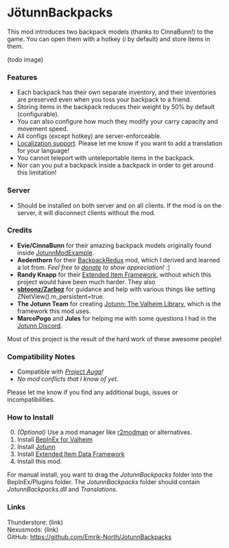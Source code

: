 # JötunnBackpacks

This mod introduces two backpack models (thanks to CinnaBunn!) to the game. You can open them with a hotkey (_i_ by default) and store items in them.

(todo image)

### Features
* Each backpack has their own separate inventory, and their inventories are preserved even when you toss your backpack to a friend.
* Storing items in the backpack reduces their weight by 50% by default (configurable).
* You can also configure how much they modify your carry capacity and movement speed.
* All configs (except hotkey) are server-enforceable.
* [Localization support](https://valheim-modding.github.io/Jotunn/tutorials/localization.html#example-json-file). Please let me know if you want to add a translation for your language!
* You cannot teleport with unteleportable items in the backpack.
* Nor can you put a backpack inside a backpack in order to get around this limitation!

### Server
* Should be installed on both server and on all clients. If the mod is on the server, it will disconnect clients without the mod.

### Credits
 * **Evie/CinnaBunn** for their amazing backpack models originally found inside [JotunnModExample](https://github.com/Valheim-Modding/JotunnModExample/tree/master/JotunnModExample/AssetsEmbedded).
 * **Aedenthorn** for their [BackpackRedux](https://www.nexusmods.com/valheim/mods/1333) mod, which I derived and learned a lot from. _Feel free to [donate](https://www.nexusmods.com/valheim/users/18901754) to show appreciation!_ :)
 * **Randy Knapp** for their [Extended Item Framework](https://github.com/RandyKnapp/ValheimMods/tree/main/ExtendedItemDataFramework), without which this project would have been much harder. They also 
 * **[sbtoonz/Zarboz](https://github.com/VMP-Valheim/Back_packs)** for guidance and help with various things like setting ZNetView().m_persistent=true.
 * **The Jotunn Team** for creating [Jotunn: The Valheim Library](https://valheim-modding.github.io/Jotunn/index.html), which is the framework this mod uses.
 * **MarcoPogo** and **Jules** for helping me with some questions I had in the [Jotunn Discord](https://discord.gg/DdUt6g7gyA).

Most of this project is the result of the hard work of these awesome people!

### Compatibility Notes
 * Compatible with _[Project Auga](https://projectauga.com/)!_
 * _No mod conflicts that I know of yet._

Please let me know if you find any additional bugs, issues or incompatibilities.

### How to Install
0. _(Optional)_ Use a mod manager like [r2modman](https://valheim.thunderstore.io/package/ebkr/r2modman/) or alternatives.
1. Install [BepInEx for Valheim](https://valheim.thunderstore.io/package/denikson/BepInExPack_Valheim/)
2. Install [Jotunn](https://valheim.thunderstore.io/package/ValheimModding/Jotunn/)
3. Install [Extended Item Data Framework](https://valheim.thunderstore.io/package/RandyKnapp/ExtendedItemDataFramework/)
4. Install this mod.

For manual install, you want to drag the _JotunnBackpacks_ folder into the BepInEx/Plugins folder. The _JotunnBackpacks_ folder should contain _JotunnBackpacks.dll_ and _Translations_.

### Links
Thunderstore: (link)  
Nexusmods: (link)  
GitHub: https://github.com/Emrik-North/JotunnBackpacks  
